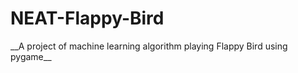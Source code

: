 ﻿<h1>NEAT-Flappy-Bird</h1>
__A project of machine learning algorithm playing Flappy Bird using pygame__
